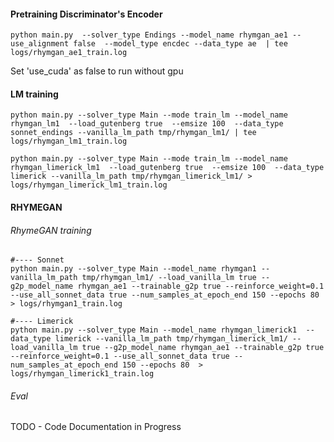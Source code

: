 

#### Pretraining Discriminator's Encoder

```
python main.py  --solver_type Endings --model_name rhymgan_ae1 --use_alignment false  --model_type encdec --data_type ae  | tee logs/rhymgan_ae1_train.log
```

Set 'use_cuda' as false to run without gpu

#### LM training


```
python main.py --solver_type Main --mode train_lm --model_name rhymgan_lm1  --load_gutenberg true  --emsize 100  --data_type sonnet_endings --vanilla_lm_path tmp/rhymgan_lm1/ | tee logs/rhymgan_lm1_train.log
```

```
python main.py --solver_type Main --mode train_lm --model_name rhymgan_limerick_lm1  --load_gutenberg true  --emsize 100  --data_type limerick --vanilla_lm_path tmp/rhymgan_limerick_lm1/ > logs/rhymgan_limerick_lm1_train.log
```

#### RHYMEGAN

###### RhymeGAN training
```
#---- Sonnet
python main.py --solver_type Main --model_name rhymgan1 --vanilla_lm_path tmp/rhymgan_lm1/ --load_vanilla_lm true --g2p_model_name rhymgan_ae1 --trainable_g2p true --reinforce_weight=0.1 --use_all_sonnet_data true --num_samples_at_epoch_end 150 --epochs 80  > logs/rhymgan1_train.log
```

```
#---- Limerick
python main.py --solver_type Main --model_name rhymgan_limerick1  --data_type limerick --vanilla_lm_path tmp/rhymgan_limerick_lm1/ --load_vanilla_lm true --g2p_model_name rhymgan_ae1 --trainable_g2p true --reinforce_weight=0.1 --use_all_sonnet_data true --num_samples_at_epoch_end 150 --epochs 80  > logs/rhymgan_limerick1_train.log

```

###### Eval

TODO - Code Documentation in Progress
